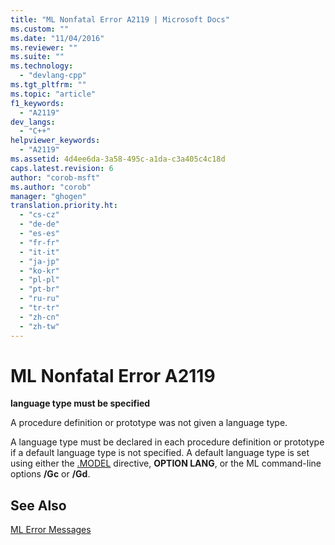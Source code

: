 ```yaml
---
title: "ML Nonfatal Error A2119 | Microsoft Docs"
ms.custom: ""
ms.date: "11/04/2016"
ms.reviewer: ""
ms.suite: ""
ms.technology: 
  - "devlang-cpp"
ms.tgt_pltfrm: ""
ms.topic: "article"
f1_keywords: 
  - "A2119"
dev_langs: 
  - "C++"
helpviewer_keywords: 
  - "A2119"
ms.assetid: 4d4ee6da-3a58-495c-a1da-c3a405c4c18d
caps.latest.revision: 6
author: "corob-msft"
ms.author: "corob"
manager: "ghogen"
translation.priority.ht: 
  - "cs-cz"
  - "de-de"
  - "es-es"
  - "fr-fr"
  - "it-it"
  - "ja-jp"
  - "ko-kr"
  - "pl-pl"
  - "pt-br"
  - "ru-ru"
  - "tr-tr"
  - "zh-cn"
  - "zh-tw"
---
```

# ML Nonfatal Error A2119
**language type must be specified**  
  
 A procedure definition or prototype was not given a language type.  
  
 A language type must be declared in each procedure definition or prototype if a default language type is not specified. A default language type is set using either the [.MODEL](../../assembler/masm/dot-model.md) directive, **OPTION LANG**, or the ML command-line options **/Gc** or **/Gd**.  
  
## See Also  
 [ML Error Messages](../../assembler/masm/ml-error-messages.md)